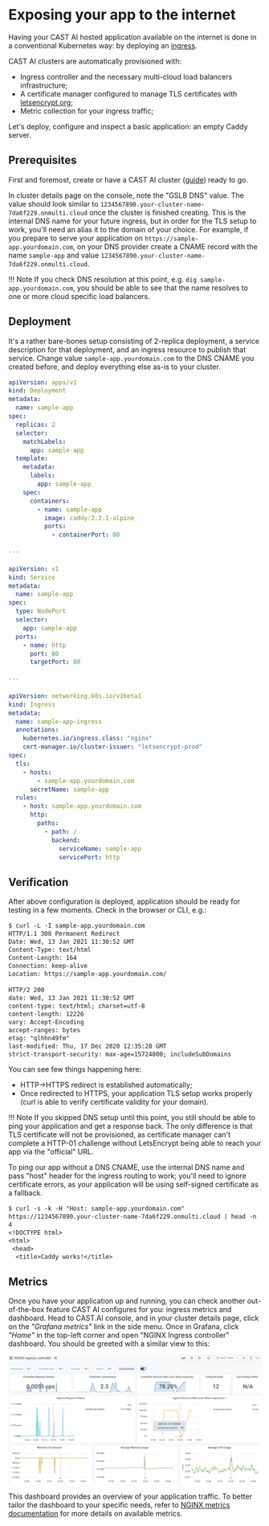 # Exposing your app to the internet

Having your CAST AI hosted application available on the internet is done in a conventional Kubernetes way: by deploying an [ingress](https://kubernetes.io/docs/concepts/services-networking/ingress/).

CAST AI clusters are automatically provisioned with:

* Ingress controller and the necessary multi-cloud load balancers infrastructure;
* A certificate manager configured to manage TLS certificates with [letsencrypt.org](https://letsencrypt.org);
* Metric collection for your ingress traffic;

Let's deploy, configure and inspect a basic application: an empty Caddy server.

## Prerequisites

First and foremost, create or have a CAST AI cluster ([guide](../getting-started/creating-your-first-cluster.md)) ready to go.

In cluster details page on the console, note the "GSLB DNS" value. The value should look similar to `1234567890.your-cluster-name-7da6f229.onmulti.cloud` once  the cluster is finished creating. This is the internal DNS name for your future ingress, but in order for the TLS setup  to work, you'll need an alias it to the domain of your choice. For example, if you prepare to serve your application on `https://sample-app.yourdomain.com`, on your DNS provider create a CNAME record with the name `sample-app` and value `1234567890.your-cluster-name-7da6f229.onmulti.cloud`.

!!! Note
    If you check DNS resolution at this point, e.g. `dig sample-app.yourdomain.com`, you should be able to see that the name resolves to one or more cloud specific load balancers.

## Deployment

It's a rather bare-bones setup consisting of 2-replica deployment, a service description for that deployment, and an ingress resource to publish that service. Change value `sample-app.yourdomain.com` to the DNS CNAME you created before, and deploy everything else as-is to your cluster.

```yaml
apiVersion: apps/v1
kind: Deployment
metadata:
  name: sample-app
spec:
  replicas: 2
  selector:
    matchLabels:
      app: sample-app
  template:
    metadata:
      labels:
        app: sample-app
    spec:
      containers:
        - name: sample-app
          image: caddy:2.2.1-alpine
          ports:
            - containerPort: 80

---

apiVersion: v1
kind: Service
metadata:
  name: sample-app
spec:
  type: NodePort
  selector:
    app: sample-app
  ports:
    - name: http
      port: 80
      targetPort: 80

---

apiVersion: networking.k8s.io/v1beta1
kind: Ingress
metadata:
  name: sample-app-ingress
  annotations:
    kubernetes.io/ingress.class: "nginx"
    cert-manager.io/cluster-issuer: "letsencrypt-prod"
spec:
  tls:
    - hosts:
        - sample-app.yourdomain.com
      secretName: sample-app
  rules:
    - host: sample-app.yourdomain.com
      http:
        paths:
          - path: /
            backend:
              serviceName: sample-app
              servicePort: http


```

## Verification

After above configuration is deployed, application should be ready for testing in a few moments. Check in the browser or CLI, e.g.:

```console
$ curl -L -I sample-app.yourdomain.com
HTTP/1.1 308 Permanent Redirect
Date: Wed, 13 Jan 2021 11:30:52 GMT
Content-Type: text/html
Content-Length: 164
Connection: keep-alive
Location: https://sample-app.yourdomain.com/

HTTP/2 200
date: Wed, 13 Jan 2021 11:30:52 GMT
content-type: text/html; charset=utf-8
content-length: 12226
vary: Accept-Encoding
accept-ranges: bytes
etag: "qlhhn49fm"
last-modified: Thu, 17 Dec 2020 12:35:28 GMT
strict-transport-security: max-age=15724800; includeSubDomains
```

You can see few things happening here:

* HTTP->HTTPS redirect is established automatically;
* Once redirected to HTTPS, your application TLS setup works properly (curl is able to verify certificate validity for your domain).

!!! Note
    If you skipped DNS setup until this point, you still should be able to ping your application and get a response back. The only difference is that TLS certificate will not be provisioned, as certificate manager can't complete a HTTP-01 challenge without LetsEncrypt being able to reach your app via the "official" URL.

To ping our app without a DNS CNAME, use the internal DNS name and pass "host" header for the ingress routing to work; you'll need to ignore certificate errors, as your application will be using self-signed certificate as a fallback.

```console
$ curl -s -k -H "Host: sample-app.yourdomain.com" https://1234567890.your-cluster-name-7da6f229.onmulti.cloud | head -n 4
<!DOCTYPE html>
<html>
 <head>
  <title>Caddy works!</title>
```

## Metrics

Once you have your application up and running, you can check another out-of-the-box feature CAST AI configures for you: ingress metrics and dashboard. Head to CAST.AI console, and in your cluster details page, click on the *"Grafana metrics"* link in the side menu. Once in Grafana, click *"Home"* in the top-left corner and open "NGINX Ingress controller" dashboard. You should be greeted with a similar view to this:

![](ingress/ingress-dashboard.png)

This dashboard provides an overview of your application traffic. To better tailor the dashboard to your specific needs, refer to [NGINX metrics documentation](https://docs.nginx.com/nginx-ingress-controller/logging-and-monitoring/prometheus/) for more details on available metrics.
